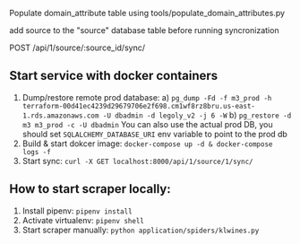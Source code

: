 Populate domain_attribute table using tools/populate_domain_attributes.py

add source to the "source" database table before running syncronization


POST /api/1/source/:source_id/sync/


## Start service with docker containers
1. Dump/restore remote prod database:
    a) `pg_dump -Fd -f m3_prod -h terraform-00d41ec4239d29679706e2f698.cm1wf8rz8bru.us-east-1.rds.amazonaws.com -U dbadmin -d legoly_v2 -j 6 -W`
    b) `pg_restore -d m3 m3_prod -c -U dbadmin`
    You can also use the actual prod DB, you should set `SQLALCHEMY_DATABASE_URI` env variable to point to the prod db
2. Build & start dokcer image: `docker-compose up -d & docker-compose logs -f`
3. Start sync: `curl -X GET localhost:8000/api/1/source/1/sync/`

## How to start scraper locally:
1. Install pipenv: `pipenv install`
2. Activate virtualenv: `pipenv shell`
3. Start scraper manually:
    `python application/spiders/klwines.py`
